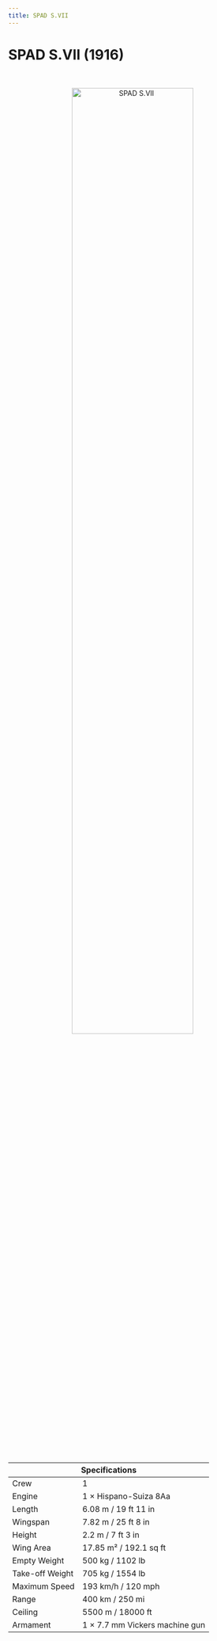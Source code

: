 ```yaml
---
title: SPAD S.VII
---
```


<h1 class="center-header">SPAD S.VII (1916)</h1>

<br>

<p align="center">
  <img src="../images/spad_svii.jpg" alt="SPAD S.VII" width="70%">
</p>

<br>

<table class="table_component">
  <thead>
    <tr>
      <th colspan="2" class="header">Specifications</th>
    </tr>
  </thead>
  <tbody>
    <tr>
      <td>Crew</td>
      <td>1</td>
    </tr>
    <tr>
      <td>Engine</td>
      <td>1 × Hispano-Suiza 8Aa</td>
    </tr>
    <tr>
      <td>Length</td>
      <td>6.08 m / 19 ft 11 in</td>
    </tr>
    <tr>
      <td>Wingspan</td>
      <td>7.82 m / 25 ft 8 in</td>
    </tr>
    <tr>
      <td>Height</td>
      <td>2.2 m / 7 ft 3 in</td>
    </tr>
    <tr>
      <td>Wing Area</td>
      <td>17.85 m² / 192.1 sq ft</td>
    </tr>
    <tr>
      <td>Empty Weight</td>
      <td>500 kg / 1102 lb</td>
    </tr>
    <tr>
      <td>Take-off Weight</td>
      <td>705 kg / 1554 lb</td>
    </tr>
    <tr>
      <td>Maximum Speed</td>
      <td>193 km/h / 120 mph</td>
    </tr>
    <tr>
      <td>Range</td>
      <td>400 km / 250 mi</td>
    </tr>
    <tr>
      <td>Ceiling</td>
      <td>5500 m / 18000 ft</td>
    </tr>
    <tr>
      <td>Armament</td>
      <td>1 × 7.7 mm Vickers machine gun</td>
    </tr>
  </tbody>
</table>

<br>